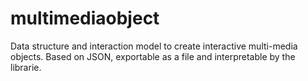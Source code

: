 # multimediaobject
Data structure and interaction model to create interactive multi-media objects. Based on JSON, exportable as a file and interpretable by the librarie.
